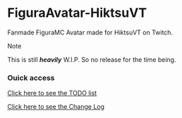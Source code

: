 # FiguraAvatar-HiktsuVT
Fanmade FiguraMC Avatar made for HiktsuVT on Twitch.

> [!NOTE]
> This is still ***heavily*** W.I.P. So no release for the time being.


### Ouick access

[Click here to see the TODO list](/TODO.md)

[Click here to see the Change Log](/CHANGELOG.md)
